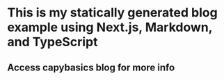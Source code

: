 # This is my statically generated blog example using Next.js, Markdown, and TypeScript

## Access capybasics blog for more info